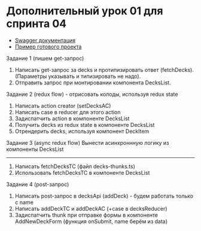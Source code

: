 # Дополнительный урок 01 для спринта 04

- [Swagger документация](https://api.flashcards.andrii.es/docs)
- [Пример готового проекта](https://04-sprint-01-add-lesson-flashcards.vercel.app/)

Задание 1 (пишем get-запрос)
1. Написать get-запрос за decks и протипизировать ответ (fetchDecks). (Параметры указывать и типизировать не надо).
2. Отправить запрос при монтировании компонента DecksList.

Задание 2 (redux flow) - отрисовать колоды, используя redux state
1. Написать action creator (setDecksAC)
2. Написать case в reducer для этого action
3. Задиспатчить action в компоненте DecksList
4. Получить decks из redux state в компоненте DecksList
5. Отрендерить decks, используя компонент DeckItem

Задание 3 (async redux flow)
Вынести асинхроннную логику из компоненты DecksList
___
1. Написать fetchDecksTC (файл decks-thunks.ts)
2. Использовать fetchDecksTC в компоненте DecksList

Задание 4 (post-запрос)
1. Написать post-запрос в decksApi (addDeck) - будем работать только с name
2. Написать addDeckTC и addDeckAC (+case в decksReducer)
3. Задиспатчить thunk при отправке формы в компоненте AddNewDeckForm (функция onSubmit, name берём из data)
